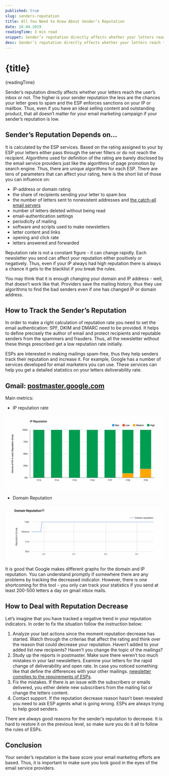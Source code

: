 ```yaml
---
published: true
slug: senders-reputation
title: All You Need to Know About Sender’s Reputation
date: 18.04.2019
readingTime: 3 min read
snippet: Sender’s reputation directly affects whether your letters reach the user’s inbox or not. The higher is your sender reputation the less are the chances your letter goes to spam and the ESP enforces sanctions on your IP or mailbox. Thus, even if you have an ideal selling content and outstanding product, that all doesn’t matter for your email marketing campaign if your sender’s reputation is low.
desc: Sender’s reputation directly affects whether your letters reach the user’s inbox or not. The higher is your sender reputation the less are the chances your letter goes to spam and the ESP enforces sanctions on your IP or mailbox. Thus, even if you have an ideal selling content and outstanding product, that all doesn’t matter for your email marketing campaign if your sender’s reputation is low.
---
```


# {title}

{readingTime}

Sender’s reputation directly affects whether your letters reach the user’s inbox or not. The higher is your sender reputation the less are the chances your letter goes to spam and the ESP enforces sanctions on your IP or mailbox. Thus, even if you have an ideal selling content and outstanding product, that all doesn’t matter for your email marketing campaign if your sender’s reputation is low.

## Sender’s Reputation Depends on…

It is calculated by the ESP services. Based on the rating assigned to your by ESP your letters either pass through the server filters or do not reach the recipient. Algorithms used for definition of the rating are barely disclosed by the email service providers just like the algorithms of page promotion by search engine. Thus, there are unique algorithms for each ESP. There are tens of parameters that can affect your rating, here is the short list of those you can influence on:

- IP-address or domain rating
- the share of recipients sending your letter to spam box
- the number of letters sent to nonexistent addresses and [the catch-all email servers](/blog/catch-all-email-servers)
- number of letters deleted without being read
- email-authentication settings
- periodicity of mailing
- software and scripts used to make newsletters
- letter content and links
- opening and click rate
- letters answered and forwarded

Reputation rate is not a constant figure - it can change rapidly. Each newsletter you send can affect your reputation either positively or negatively. Thus, even if your IP always had high reputation there is always a chance it gets to the blacklist if you break the rules.

You may think that it is enough changing your domain and IP address - well, that doesn’t work like that. Providers save the mailing history, thus they use algorithms to find the bad senders even if one has changed IP or domain address.

## How to Track the Sender’s Reputation

In order to make a right calculation of reputation rate you need to set the email authentication: SPF, DKIM and DMARC need to be provided. It helps to define precisely the author of email and protect recipients and reputable senders from the spammers and frauders. Thus, all the newsletter without these things prescribed get a low reputation rate initially.

ESPs are interested in making mailings spam-free, thus they help senders track their reputation and increase it. For example, Google has a number of services developed for email marketers you can use. These services can help you get a detailed statistics on your letters deliverability rate.

## Gmail: [postmaster.google.com](https://postmaster.google.com/)

Main metrics:

- IP reputation rate

![All You Need to Know About Sender’s Reputation](./senders-reputation-img-1.jpg?format=webp;jpg;avif&srcset)

- Domain Reputation

![All You Need to Know About Sender’s Reputation](./senders-reputation-img-2.jpg?format=webp;jpg;avif&srcset)

It is good that Google makes different graphs for the domain and IP reputation. You can understand promptly if somewhere there are any problems by tracking the decreased indicator. However, there is one shortcoming for this tool - you only can track your statistics if you send at least 200-500 letters a day on gmail inbox mails.

## How to Deal with Reputation Decrease

Let’s imagine that you have tracked a negative trend in your reputation indicators. In order to fix the situation follow the instruction below:

1.  Analyze your last actions since the moment reputation decrease has started. Watch through the criterias that affect the rating and think over the reason that could decrease your reputation. Haven’t added to your added list new recipients? Haven’t you change the topic of the mailings?
2.  Study up the reports in postmaster. Make sure there weren’t too much mistakes in your last newsletters. Examine your letters for the rapid change of deliverability and open rate. In case you noticed something like that define the differences with your other mailings. [newsletter complies to the requirements of ESPs](/blog/personalize-your-newsletter-and-increase-sales).
3.  Fix the mistakes. If there is an issue with the subscribers or emails delivered, you either delete new subscribers from the mailing list or change the letters content.
4.  Contact support. If the reputation decrease reason hasn’t been revealed you need to ask ESP agents what is going wrong. ESPs are always trying to help good senders.

There are always good reasons for the sender’s reputation to decrease. It is hard to restore it on the previous level, so make sure you do it all to follow the rules of ESPs.

## Conclusion

Your sender’s reputation is the base score your email marketing efforts are based. Thus, it is important to make sure you look good in the eyes of the email service providers.
